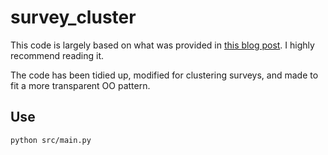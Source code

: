 # survey_cluster

This code is largely based on what was provided in [this blog post](http://brandonrose.org/clustering). I highly recommend reading it.

The code has been tidied up, modified for clustering surveys, and made to fit a more transparent OO pattern.

## Use
```
python src/main.py
```
